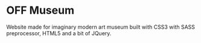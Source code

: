 # OFF Museum
Website made for imaginary modern art museum built with CSS3 with SASS preprocessor, HTML5 and a bit of JQuery.

